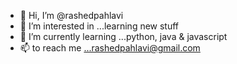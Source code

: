- 👋 Hi, I’m @rashedpahlavi
- 👀 I’m interested in ...learning new stuff
- 🌱 I’m currently learning ...python, java & javascript
- 📫 to reach me ...rashedpahlavi@gmail.com
